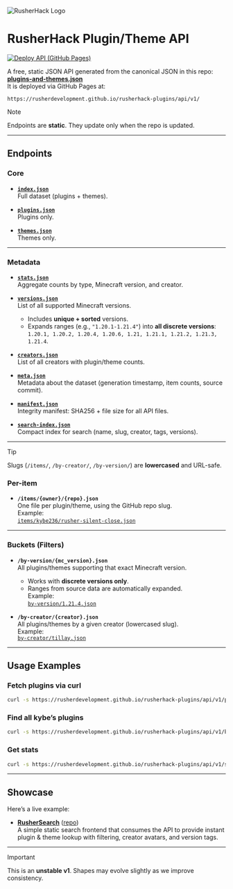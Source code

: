 ![RusherHack Logo](./Assets/RusherHacks/rh_head.png)
# RusherHack Plugin/Theme API

[![Deploy API (GitHub Pages)](https://github.com/RusherDevelopment/rusherhack-plugins/actions/workflows/deploy-pages.yml/badge.svg)](https://github.com/RusherDevelopment/rusherhack-plugins/actions/workflows/deploy-pages.yml)

A free, static JSON API generated from the canonical JSON in this repo:  
**[plugins-and-themes.json](https://github.com/RusherDevelopment/rusherhack-plugins/blob/main/generated/json/plugins-and-themes.json)**  
It is deployed via GitHub Pages at:

```
https://rusherdevelopment.github.io/rusherhack-plugins/api/v1/
```

> [!NOTE]  
> Endpoints are **static**. They update only when the repo is updated.  

---

## Endpoints

### Core
- **[`index.json`](https://rusherdevelopment.github.io/rusherhack-plugins/api/v1/index.json)**  
  Full dataset (plugins + themes).

- **[`plugins.json`](https://rusherdevelopment.github.io/rusherhack-plugins/api/v1/plugins.json)**  
  Plugins only.

- **[`themes.json`](https://rusherdevelopment.github.io/rusherhack-plugins/api/v1/themes.json)**  
  Themes only.

---

### Metadata
- **[`stats.json`](https://rusherdevelopment.github.io/rusherhack-plugins/api/v1/stats.json)**  
  Aggregate counts by type, Minecraft version, and creator.

- **[`versions.json`](https://rusherdevelopment.github.io/rusherhack-plugins/api/v1/versions.json)**  
  List of all supported Minecraft versions.  
  - Includes **unique + sorted** versions.  
  - Expands ranges (e.g., `"1.20.1-1.21.4"`) into **all discrete versions**:  
    `1.20.1, 1.20.2, 1.20.4, 1.20.6, 1.21, 1.21.1, 1.21.2, 1.21.3, 1.21.4`.

- **[`creators.json`](https://rusherdevelopment.github.io/rusherhack-plugins/api/v1/creators.json)**  
  List of all creators with plugin/theme counts.

- **[`meta.json`](https://rusherdevelopment.github.io/rusherhack-plugins/api/v1/meta.json)**  
  Metadata about the dataset (generation timestamp, item counts, source commit).

- **[`manifest.json`](https://rusherdevelopment.github.io/rusherhack-plugins/api/v1/manifest.json)**  
  Integrity manifest: SHA256 + file size for all API files.

- **[`search-index.json`](https://rusherdevelopment.github.io/rusherhack-plugins/api/v1/search-index.json)**  
  Compact index for search (name, slug, creator, tags, versions).

---

> [!TIP]  
> Slugs (`/items/`, `/by-creator/`, `/by-version/`) are **lowercased** and URL-safe.  

### Per-item
- **`/items/{owner}/{repo}.json`**  
  One file per plugin/theme, using the GitHub repo slug.  
  Example:  
  [`items/kybe236/rusher-silent-close.json`](https://rusherdevelopment.github.io/rusherhack-plugins/api/v1/items/kybe236/rusher-silent-close.json)

---

### Buckets (Filters)
- **`/by-version/{mc_version}.json`**  
  All plugins/themes supporting that exact Minecraft version.  
  - Works with **discrete versions only**.  
  - Ranges from source data are automatically expanded.  
  Example:  
  [`by-version/1.21.4.json`](https://rusherdevelopment.github.io/rusherhack-plugins/api/v1/by-version/1.21.4.json)

- **`/by-creator/{creator}.json`**  
  All plugins/themes by a given creator (lowercased slug).  
  Example:  
  [`by-creator/tillay.json`](https://rusherdevelopment.github.io/rusherhack-plugins/api/v1/by-creator/tillay.json)

---

## Usage Examples

### Fetch plugins via curl
```bash
curl -s https://rusherdevelopment.github.io/rusherhack-plugins/api/v1/plugins.json | jq length
```

### Find all kybe’s plugins
```bash
curl -s https://rusherdevelopment.github.io/rusherhack-plugins/api/v1/by-creator/kybe236.json | jq '.[].name'
```

### Get stats
```bash
curl -s https://rusherdevelopment.github.io/rusherhack-plugins/api/v1/stats.json | jq .
```

---

## Showcase
  
Here’s a live example:

- **[RusherSearch](https://garlicrot.github.io/RusherSearch/)** ([repo](https://github.com/GarlicRot/RusherSearch))  
  A simple static search frontend that consumes the API to provide instant plugin & theme lookup with filtering, creator avatars, and version tags.

---

> [!IMPORTANT]  
> This is an **unstable v1**. Shapes may evolve slightly as we improve consistency.
